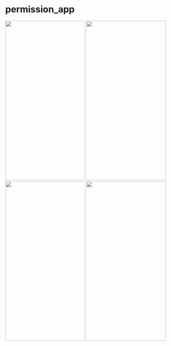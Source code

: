 # permission_app

<img src = "https://user-images.githubusercontent.com/113905423/211483196-6f88755b-cb47-468f-bcd5-ec9067be987b.png" height = 500 width = 250>
<img src = "https://user-images.githubusercontent.com/113905423/211483202-bafe9c9a-2d0a-4de2-b89d-f8c680472464.png" height = 500 width = 250>
<img src = "https://user-images.githubusercontent.com/113905423/211483185-7fa956e1-b6d3-43f7-b09b-cee604f596fd.png" height = 500 width = 250>
<img src = "https://user-images.githubusercontent.com/113905423/211483192-d9660398-780b-4392-ae72-395fb617ec4f.png" height = 500 width = 250>

